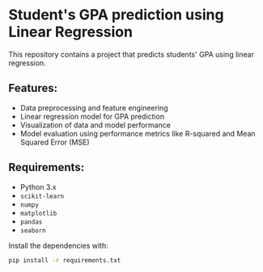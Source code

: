 # Student's GPA prediction using Linear Regression

This repository contains a project that predicts students' GPA using linear regression.

## Features:
- Data preprocessing and feature engineering
- Linear regression model for GPA prediction
- Visualization of data and model performance
- Model evaluation using performance metrics like R-squared and Mean Squared Error (MSE)

## Requirements:
- Python 3.x
- `scikit-learn`
- `numpy`
- `matplotlib`
- `pandas`
- `seaborn`

Install the dependencies with:

```bash
pip install -r requirements.txt
